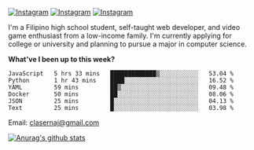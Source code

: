 <a href="https://www.instagram.com/clasernaj/"><img src="https://img.shields.io/badge/-Instagram-e4405f?style=flat-square&logo=Instagram&logoColor=white" alt="Instagram"/></a>
<a href="https://www.linkedin.com/in/catherinelaserna/"><img src="https://img.shields.io/badge/-LinkedIn-0e76a8?style=flat-square&logo=Linkedin&logoColor=white" alt="Instagram"/></a> 
<a href="https://cjlaserna.github.io/"><img src="https://img.shields.io/badge/-Portfolio-purple" alt="Instagram"/></a> 

I'm a Filipino high school student, self-taught web developer, and video game enthusiast from a low-income family. I'm currently applying for college or university and planning to pursue a major in computer science.

**What've I been up to this week?** 
<!--START_SECTION:waka-->

```text
JavaScript   5 hrs 33 mins   █████████████▒░░░░░░░░░░░   53.04 %
Python       1 hr 43 mins    ████░░░░░░░░░░░░░░░░░░░░░   16.52 %
YAML         59 mins         ██▒░░░░░░░░░░░░░░░░░░░░░░   09.48 %
Docker       50 mins         ██░░░░░░░░░░░░░░░░░░░░░░░   08.06 %
JSON         25 mins         █░░░░░░░░░░░░░░░░░░░░░░░░   04.13 %
Text         25 mins         █░░░░░░░░░░░░░░░░░░░░░░░░   03.98 %
```

<!--END_SECTION:waka-->

Email: clasernaj@gmail.com

[![Anurag's github stats](https://github-readme-stats.vercel.app/api?username=cjlaserna&theme=cobalt)](https://github.com/anuraghazra/github-readme-stats)
